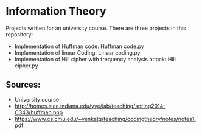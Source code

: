 # Information Theory
Projects written for an university course.
There are three projects in this repository:
* Implementation of Huffman code: Huffman code.py
* Implementation of linear Coding: Linear coding.py
* Implementation of Hill cipher with frequency analysis attack: Hill cipher.py

## Sources:
* University course
* http://homes.sice.indiana.edu/yye/lab/teaching/spring2014-C343/huffman.php
* https://www.cs.cmu.edu/~venkatg/teaching/codingtheory/notes/notes1.pdf

